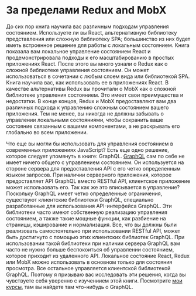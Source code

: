 # За пределами Redux and MobX

До сих пор книга научила вас различным подходам управления состоянием. Используете ли вы React, альтернативную библиотеку представления или сложную библиотеку SPA; большинство из них будет иметь встроенное решение для работы с локальным состоянием. Книга показала вам локальное управление состоянием React и продемонстрировала подходы к его масштабированию в простых приложениях React. После этого вы много узнали о Redux как о сложной библиотеке управления состоянием. Он может использоваться в сочетании с любым слоем вида или библиотекой SPA. Книга научила вас, как использовать ее в приложениях React. В качестве альтернативы Redux вы прочитали о MobX как о сложной библиотеке управления состоянием. Это имеет свои преимущества и недостатки. В конце концов, Redux и MobX предоставляют вам два различных подхода к управлению сложным состоянием вашего приложения. Тем не менее, вы никогда не должны забывать о управлении локальными состояниями, чтобы сохранить ваше состояние связанным с вашими компонентами, а не раскрывать его глобально во всем приложении.

Что еще вы могли бы использовать для управления состоянием в современных приложениях JavaScript? Есть еще одно решение, которое следует упомянуть в книге: GraphQL. [GraphQL](http://graphql.org) сам по себе не имеет ничего общего с управлением состоянием. Он используется на стороне сервера для предоставления API с его четко определенным языком запросов. При наличии серверного приложения, которое предоставляет API GraphQL вместо RESTful API, клиентское приложение может использовать его. Так как же это вписывается в управление? Поскольку GraphQL имеет четко определенные ограничения, существуют клиентские библиотеки GraphQL, специально разработанные для использования API-интерфейса GraphQL. Эти библиотеки часто имеют собственную реализацию управления состоянием, а также такие мощные функции, как разбиение на страницы, кэширование и нормализация. Все, что вы должны были реализовать самостоятельно при использовании RESTful API, может быть достигнуто с помощью этих клиентских библиотек GraphQL. При использовании такой библиотеки при наличии сервера GraphQL вам часто не нужно больше беспокоиться об управлении состоянием, которое приходит из удаленного API. Локальное состояние React, Redux или MobX можно использовать в основном только для состояния просмотра. Все остальное управляется клиентской библиотекой GraphQL. Поэтому я призываю вас исследовать эти решения, когда вы чувствуете себя уверенно c изучениием этой книги. Посмотрите [мои курсы](https://roadtoreact.com), там вы найдете там что-нибудь о GraphQL.
